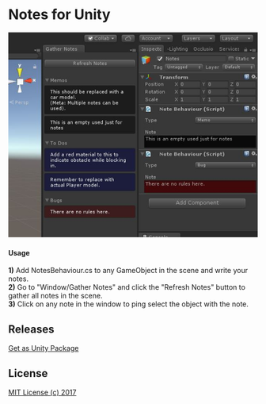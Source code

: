 # Notes for Unity  

![](https://github.com/0x4d4147/readme-images/blob/master/NotesForUnity/noteforunity-with-colors.JPG?raw=true)  

#### Usage  

**1)** Add NotesBehaviour.cs to any GameObject in the scene and write your notes.  
**2)** Go to "Window/Gather Notes" and click the "Refresh Notes" button to gather all notes in the scene.  
**3)** Click on any note in the window to ping select the object with the note.  

## Releases  

[Get as Unity Package](https://github.com/0x4d4147/NotesForUnity/releases)  

## License  
[MIT License (c) 2017](https://github.com/0x4d4147/NotesForUnity/blob/master/LICENSE)  
